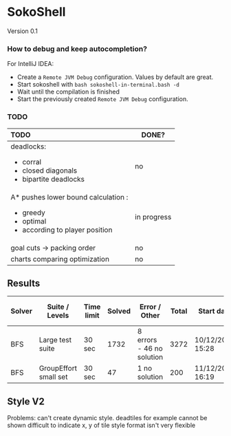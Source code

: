 # SokoShell

Version 0.1

### How to debug and keep autocompletion?

For IntelliJ IDEA:
* Create a `Remote JVM Debug` configuration. Values by default are great.
* Start sokoshell with `bash sokoshell-in-terminal.bash -d`
* Wait until the compilation is finished
* Start the previously created `Remote JVM Debug` configuration.


### TODO

| TODO                                                                                                             | DONE?       |
|:-----------------------------------------------------------------------------------------------------------------|-------------|
| deadlocks:<ul><li>corral</li><li>closed diagonals</li><li>bipartite deadlocks</li></ul>                          | no          |
| A* pushes lower bound calculation :<ul><li>greedy</li><li>optimal</li><li>according to player position</li></ul> | in progress |
| goal cuts -> packing order                                                                                       | no          |
| charts comparing optimization                                                                                    | no          |

## Results

| Solver | Suite / Levels        | Time limit | Solved | Error / Other             | Total | Start date       | End date         | Total run time |
|--------|-----------------------|------------|--------|---------------------------|-------|------------------|------------------|----------------|
| BFS    | Large test suite      | 30 sec     | 1732   | 8 errors - 46 no solution | 3272  | 10/12/2022 15:28 | 11/12/2022 04:43 | 13h 45min      |
| BFS    | GroupEffort small set | 30 sec     | 47     | 1 no solution             | 200   | 11/12/2022 16:19 | 11/12/2022 17:43 | 1h 24min       |

## Style V2

Problems: can't create dynamic style. deadtiles for example cannot be shown
difficult to indicate x, y of tile 
style format isn't very flexible

